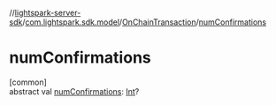 //[lightspark-server-sdk](../../../index.md)/[com.lightspark.sdk.model](../index.md)/[OnChainTransaction](index.md)/[numConfirmations](num-confirmations.md)

# numConfirmations

[common]\
abstract val [numConfirmations](num-confirmations.md): [Int](https://kotlinlang.org/api/latest/jvm/stdlib/kotlin/-int/index.html)?
